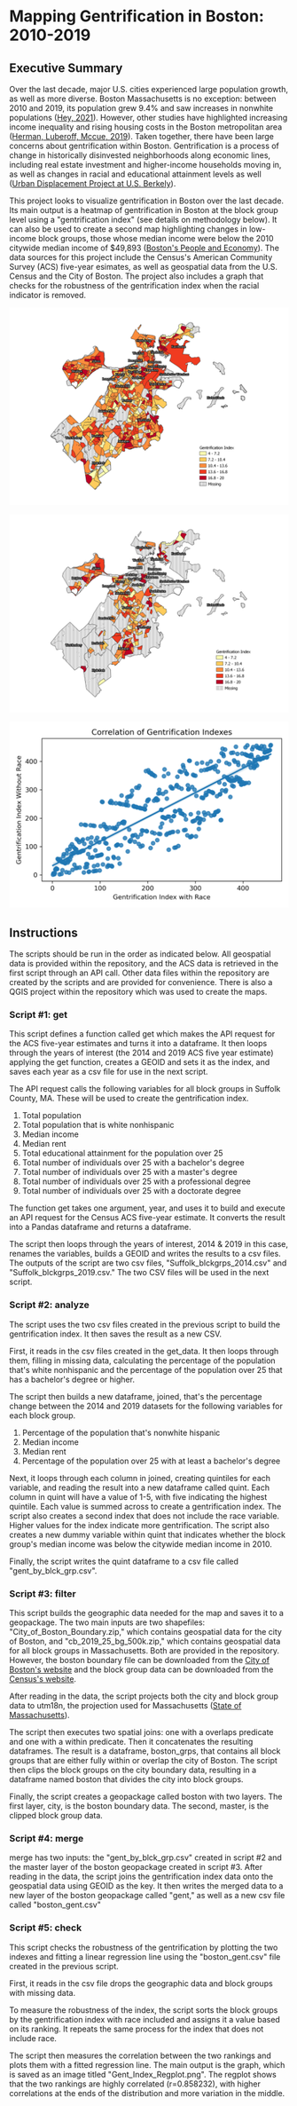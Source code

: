 # **Mapping Gentrification in Boston: 2010-2019**

## **Executive Summary**
Over the last decade, major U.S. cities experienced large population growth, as well as more diverse. Boston Massachusetts is no exception: between 2010 and 2019, its population grew 9.4% and saw increases in nonwhite populations ([Hey, 2021](https://www.brookings.edu/research/2020-census-big-cities-grew-and-became-more-diverse-especially-among-their-youth/)). However, other studies have highlighted increasing income inequality and rising housing costs in the Boston metropolitan area ([Herman, Luberoff, Mccue, 2019](https://www.jchs.harvard.edu/sites/default/files/Harvard_JCHS_mapping_neighborhood_change_boston_january_2019.pdf)). Taken together, there have been large concerns about gentrification within Boston. Gentrification is a process of change in historically disinvested neighborhoods along economic lines, including real estate investment and higher-income households moving in, as well as changes in racial and educational attainment levels as well ([Urban Displacement Project at U.S. Berkely](https://www.urbandisplacement.org/about/what-are-gentrification-and-displacement/)). 

This project looks to visualize gentrification in Boston over the last decade. Its main output is a heatmap of gentrification in Boston at the block group level using a "gentrification index" (see details on methodology below). It can also be used to create a second map highlighting changes in low-income block groups, those whose median income were below the 2010 citywide median income of $49,893 ([Boston's People and Economy](https://www.boston.gov/sites/default/files/embed/f/fy16-volume1-bostons-people-economy.pdf)).
The data sources for this project include the Census's American Community Survey (ACS) five-year esimates, as well as geospatial data from the U.S. Census and the City of Boston. The project also includes a graph that checks for the robustness of the gentrification index when the racial indicator is removed.

![Gentrification index in all block groups](Boston_Gentrification_All.png)

![Focus on block groups that were low income](Boston_Gentrification_LowInc.png)

![Robustness of Index](Gent_Index_Regplot.png)

## **Instructions**
The scripts should be run in the order as indicated below. All geospatial data is provided within the repository, and the ACS data is retrieved in the first script through an API call. Other data files within the repository are created by the scripts and are provided for convenience. There is also a QGIS project within the repository which was used to create the maps.

### **Script #1: get**
This script defines a function called get which makes the API request for the ACS five-year estimates and turns it into a dataframe. It then loops through the years of interest (the 2014 and 2019 ACS five year estimate) applying the get function, creates a GEOID and sets it as the index, and saves each year as a csv file for use in the next script.

The API request calls the following variables for all block groups in Suffolk County, MA. These will be used to create the gentrification index. 
1. Total population
2. Total population that is white nonhispanic
3. Median income
3. Median rent
4. Total educational attainment for the population over 25
5. Total number of individuals over 25 with a bachelor's degree
6. Total number of individuals over 25 with a master's degree
7. Total number of individuals over 25 with a professional degree
8. Total number of individuals over 25 with a doctorate degree

The function get takes one argument, year, and uses it to build and execute an API request for the Census ACS five-year estimate. It converts the result into a Pandas dataframe and returns a dataframe. 

The script then loops through the years of interest, 2014 & 2019 in this case, renames the variables, builds a GEOID and writes the results to a csv files. The outputs of the script are two csv files, "Suffolk_blckgrps_2014.csv" and  "Suffolk_blckgrps_2019.csv." The two CSV files will be used in the next script. 

### **Script #2: analyze**
The script uses the two csv files created in the previous script to build the gentrification index. It then saves the result as a new CSV. 

First, it reads in the csv files created in the get_data. It then loops through them, filling in missing data, calculating the percentage of the population that's white nonhispanic and the percentage of the population over 25 that has a bachelor's degree or higher. 

The script then builds a new dataframe, joined, that's the percentage change between the 2014 and 2019 datasets for the following variables for each block group. 
1. Percentage of the population that's nonwhite hispanic
2. Median income
3. Median rent
4. Percentage of the population over 25 with at least a bachelor's degree

Next, it loops through each column in joined, creating quintiles for each variable, and reading the result into a new dataframe called quint. Each column in quint will have a value of 1-5, with five indicating the highest quintile. Each value is summed across to create a gentrification index. The script also creates a second index that does not include the race variable. Higher values for the index indicate more gentrification. The script also creates a new dummy variable within quint that indicates whether the block group's median income was below the citywide median income in 2010. 

Finally, the script writes the quint dataframe to a csv file called "gent_by_blck_grp.csv".

### **Script #3: filter**
This script builds the geographic data needed for the map and saves it to a geopackage. The two main inputs are two shapefiles: "City_of_Boston_Boundary.zip," which contains geospatial data for the city of Boston, and "cb_2019_25_bg_500k.zip," which contains geospatial data for all block groups in Massachusetts. Both are provided in the repository. However, the boston boundary file can be downloaded from the [City of Boston's website](https://bostonopendata-boston.opendata.arcgis.com/datasets/boston::city-of-boston-boundary/explore?location=42.293424%2C-71.084336%2C12.11) and the block group data can be downloaded from the [Census's website](https://www.census.gov/geographies/mapping-files/time-series/geo/cartographic-boundary.html).

After reading in the data, the script projects both the city and block group data to utm18n, the projection used for Massachusetts ([State of Massachusetts](https://www.mass.gov/info-details/overview-of-massgis-data)). 

The script then executes two spatial joins: one with a overlaps predicate and one with a within predicate. Then it concatenates the resulting dataframes. The result is a dataframe, boston_grps, that contains all block groups that are either fully within or overlap the city of Boston. The script then clips the block groups on the city boundary data, resulting in a dataframe named boston that divides the city into block groups. 

Finally, the script creates a geopackage called boston with two layers. The first layer, city, is the boston boundary data. The second, master, is the clipped block group data. 

### **Script #4: merge**
merge has two inputs: the "gent_by_blck_grp.csv" created in script #2 and the master layer of the boston geopackage created in script #3. After reading in the data, the script joins the gentrification index data onto the geospatial data using GEOID as the key. It then writes the merged data to a new layer of the boston geopackage called "gent," as well as a new csv file called "boston_gent.csv" 

### **Script #5: check**
This script checks the robustness of the gentrification by plotting the two indexes and fitting a linear regression line using the "boston_gent.csv" file created in the previous script. 

First, it reads in the csv file drops the geographic data and block groups with missing data. 

To measure the robustness of the index, the script sorts the block groups by the gentrification index with race included and assigns it a value based on its ranking. It repeats the same process for the index that does not include race. 

The script then measures the correlation between the two rankings and plots them with a fitted regression line. The main output is the graph, which is saved as an image titled "Gent_Index_Regplot.png". The regplot shows that the two rankings are highly correlated (r=0.858232), with higher correlations at the ends of the distribution and more variation in the middle. 
